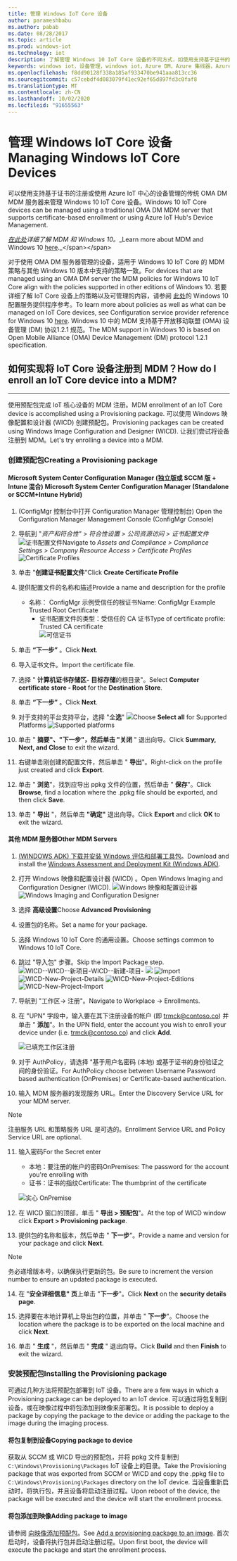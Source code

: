 ```yaml
---
title: 管理 Windows IoT Core 设备
author: parameshbabu
ms.author: pabab
ms.date: 08/28/2017
ms.topic: article
ms.prod: windows-iot
ms.technology: iot
description: 了解管理 Windows 10 IoT Core 设备的不同方式，如使用支持基于证书的注册的传统 OMA DM MDM 服务器。
keywords: windows iot，设备管理，windows iot，Azure DM，Azure 集线器，Azure IoT
ms.openlocfilehash: f8dd90128f338a185af933470be941aaa813cc36
ms.sourcegitcommit: c57cebdf4d083079f41ec92ef65d897fd3c0faf8
ms.translationtype: MT
ms.contentlocale: zh-CN
ms.lasthandoff: 10/02/2020
ms.locfileid: "91655563"
---
```

# <a name="managing-windows-iot-core-devices"></a><span data-ttu-id="2a828-104">管理 Windows IoT Core 设备</span><span class="sxs-lookup"><span data-stu-id="2a828-104">Managing Windows IoT Core Devices</span></span>

<span data-ttu-id="2a828-105">可以使用支持基于证书的注册或使用 Azure IoT 中心的设备管理的传统 OMA DM MDM 服务器来管理 Windows 10 IoT Core 设备。</span><span class="sxs-lookup"><span data-stu-id="2a828-105">Windows 10 IoT Core devices can be managed using a traditional OMA DM MDM server that supports certificate-based enrollment or using Azure IoT Hub's Device Management.</span></span>  

 <span data-ttu-id="2a828-106">_[在此处](https://msdn.microsoft.com/library/windows/hardware/dn914769(v=vs.85).aspx)详细了解 MDM 和 Windows 10。_</span><span class="sxs-lookup"><span data-stu-id="2a828-106">_Learn more about MDM and Windows 10 [here](https://msdn.microsoft.com/library/windows/hardware/dn914769(v=vs.85).aspx)._</span></span>  

<span data-ttu-id="2a828-107">对于使用 OMA DM 服务器管理的设备，适用于 Windows 10 IoT Core 的 MDM 策略与其他 Windows 10 版本中支持的策略一致。</span><span class="sxs-lookup"><span data-stu-id="2a828-107">For devices that are managed using an OMA DM server the MDM policies for Windows 10 IoT Core align with the policies supported in other editions of Windows 10.</span></span> <span data-ttu-id="2a828-108">若要详细了解 IoT Core 设备上的策略以及可管理的内容，请参阅 [此处](https://aka.ms/csplist)的 Windows 10 配置服务提供程序参考。</span><span class="sxs-lookup"><span data-stu-id="2a828-108">To learn more about policies as well as what can be managed on IoT Core devices, see Configuration service provider reference for Windows 10 [here](https://aka.ms/csplist).</span></span> <span data-ttu-id="2a828-109">Windows 10 中的 MDM 支持基于开放移动联盟 (OMA) 设备管理 (DM) 协议1.2.1 规范。</span><span class="sxs-lookup"><span data-stu-id="2a828-109">The MDM support in Windows 10 is based on Open Mobile Alliance (OMA) Device Management (DM) protocol 1.2.1 specification.</span></span>

## <a name="how-do-i-enroll-an-iot-core-device-into-a-mdm"></a><span data-ttu-id="2a828-110">如何实现将 IoT Core 设备注册到 MDM？</span><span class="sxs-lookup"><span data-stu-id="2a828-110">How do I enroll an IoT Core device into a MDM?</span></span>
___
<span data-ttu-id="2a828-111">使用预配包完成 IoT 核心设备的 MDM 注册。</span><span class="sxs-lookup"><span data-stu-id="2a828-111">MDM enrollment of an IoT Core device is accomplished using a Provisioning package.</span></span> <span data-ttu-id="2a828-112">可以使用 Windows 映像配置和设计器 (WICD) 创建预配包。</span><span class="sxs-lookup"><span data-stu-id="2a828-112">Provisioning packages can be created using Windows Image Configuration and Designer (WICD).</span></span> <span data-ttu-id="2a828-113">让我们尝试将设备注册到 MDM。</span><span class="sxs-lookup"><span data-stu-id="2a828-113">Let's try enrolling a device into a MDM.</span></span>

### <a name="creating-a-provisioning-package"></a><span data-ttu-id="2a828-114">创建预配包</span><span class="sxs-lookup"><span data-stu-id="2a828-114">Creating a Provisioning package</span></span>

#### <a name="microsoft-system-center-configuration-manager-standalone-or-sccmintune-hybrid"></a><span data-ttu-id="2a828-115">Microsoft System Center Configuration Manager (独立版或 SCCM 版 + Intune 混合) </span><span class="sxs-lookup"><span data-stu-id="2a828-115">Microsoft System Center Configuration Manager (Standalone or SCCM+Intune Hybrid)</span></span>

1. <span data-ttu-id="2a828-116"> (ConfigMgr 控制台中打开 Configuration Manager 管理控制台) </span><span class="sxs-lookup"><span data-stu-id="2a828-116">Open the Configuration Manager Management Console (ConfigMgr Console)</span></span>

2. <span data-ttu-id="2a828-117">导航到 "_资产和符合性" > 符合性设置 > 公司资源访问 > 证书配置文件_ 
    ![ 证书配置文件](../media/ManagingDevices/ConfigMgr-Certificate-Profiles.PNG)</span><span class="sxs-lookup"><span data-stu-id="2a828-117">Navigate to _Assets and Compliance > Compliance Settings > Company Resource Access > Certificate Profiles_
![Certificate Profiles](../media/ManagingDevices/ConfigMgr-Certificate-Profiles.PNG)</span></span>

3. <span data-ttu-id="2a828-118">单击 "**创建证书配置文件**"</span><span class="sxs-lookup"><span data-stu-id="2a828-118">Click **Create Certificate Profile**</span></span>

4. <span data-ttu-id="2a828-119">提供配置文件的名称和描述</span><span class="sxs-lookup"><span data-stu-id="2a828-119">Provide a name and description for the profile</span></span>
   - <span data-ttu-id="2a828-120">名称： ConfigMgr 示例受信任的根证书</span><span class="sxs-lookup"><span data-stu-id="2a828-120">Name: ConfigMgr Example Trusted Root Certificate</span></span>
     - <span data-ttu-id="2a828-121">证书配置文件的类型：受信任的 CA 证书</span><span class="sxs-lookup"><span data-stu-id="2a828-121">Type of certificate profile: Trusted CA certificate</span></span>  
     ![可信证书](../media/ManagingDevices/ConfigMgr-Certificate-Profiles-Wizard.png)

5. <span data-ttu-id="2a828-123">单击 **“下一步”** 。</span><span class="sxs-lookup"><span data-stu-id="2a828-123">Click **Next**.</span></span>

6. <span data-ttu-id="2a828-124">导入证书文件。</span><span class="sxs-lookup"><span data-stu-id="2a828-124">Import the certificate file.</span></span>

7. <span data-ttu-id="2a828-125">选择 " **计算机证书存储区-** **目标存储**的根目录"。</span><span class="sxs-lookup"><span data-stu-id="2a828-125">Select **Computer certificate store - Root** for the **Destination Store**.</span></span>

8. <span data-ttu-id="2a828-126">单击 **“下一步”** 。</span><span class="sxs-lookup"><span data-stu-id="2a828-126">Click **Next**.</span></span>

9. <span data-ttu-id="2a828-127">对于支持的平台支持平台，选择 "全**选**" ![](../media/ManagingDevices/ConfigMgr-Certificate-Profiles-Wizard-Supported-Platforms.png)</span><span class="sxs-lookup"><span data-stu-id="2a828-127">Choose **Select all** for Supported Platforms ![Supported platforms](../media/ManagingDevices/ConfigMgr-Certificate-Profiles-Wizard-Supported-Platforms.png)</span></span>

10. <span data-ttu-id="2a828-128">单击 " **摘要"、"下一步"，然后单击 "关闭** " 退出向导。</span><span class="sxs-lookup"><span data-stu-id="2a828-128">Click **Summary, Next, and Close** to exit the wizard.</span></span>

11. <span data-ttu-id="2a828-129">右键单击刚创建的配置文件，然后单击 " **导出**"。</span><span class="sxs-lookup"><span data-stu-id="2a828-129">Right-click on the profile just created and click **Export**.</span></span>

12. <span data-ttu-id="2a828-130">单击 " **浏览**"，找到应导出 ppkg 文件的位置，然后单击 " **保存**"。</span><span class="sxs-lookup"><span data-stu-id="2a828-130">Click **Browse**, find a location where the .ppkg file should be exported, and then click **Save**.</span></span>

13. <span data-ttu-id="2a828-131">单击 " **导出** "，然后单击 **"确定"** 退出向导。</span><span class="sxs-lookup"><span data-stu-id="2a828-131">Click **Export** and click **OK** to exit the wizard.</span></span>

#### <a name="other-mdm-servers"></a><span data-ttu-id="2a828-132">其他 MDM 服务器</span><span class="sxs-lookup"><span data-stu-id="2a828-132">Other MDM Servers</span></span>

1. <span data-ttu-id="2a828-133">[ (WINDOWS ADK) 下载并安装 Windows 评估和部署工具包](https://developer.microsoft.com/windows/hardware/windows-assessment-deployment-kit)。</span><span class="sxs-lookup"><span data-stu-id="2a828-133">Download and install the [Windows Assessment and Deployment Kit (Windows ADK)](https://developer.microsoft.com/windows/hardware/windows-assessment-deployment-kit).</span></span>

2. <span data-ttu-id="2a828-134">打开 Windows 映像和配置设计器 (WICD) 。</span><span class="sxs-lookup"><span data-stu-id="2a828-134">Open Windows Imaging and Configuration Designer (WICD).</span></span>
   <span data-ttu-id="2a828-135">![Windows 映像和配置设计器](../media/ManagingDevices/WICD-Start-Page.png)</span><span class="sxs-lookup"><span data-stu-id="2a828-135">![Windows Imaging and Configuration Designer](../media/ManagingDevices/WICD-Start-Page.png)</span></span>

3. <span data-ttu-id="2a828-136">选择 **高级设置**</span><span class="sxs-lookup"><span data-stu-id="2a828-136">Choose **Advanced Provisioning**</span></span>

4. <span data-ttu-id="2a828-137">设置包的名称。</span><span class="sxs-lookup"><span data-stu-id="2a828-137">Set a name for your package.</span></span>

5. <span data-ttu-id="2a828-138">选择 Windows 10 IoT Core 的通用设置。</span><span class="sxs-lookup"><span data-stu-id="2a828-138">Choose settings common to Windows 10 IoT Core.</span></span>

6. <span data-ttu-id="2a828-139">跳过 "导入包" 步骤。</span><span class="sxs-lookup"><span data-stu-id="2a828-139">Skip the Import Package step.</span></span>
   <span data-ttu-id="2a828-140">![WICD--WICD--新项目-WICD--新建-项目- ](../media/ManagingDevices/WICD-Advanced-Provisioning-New-Project-Details.PNG) 
    ![ ](../media/ManagingDevices/WICD-Advanced-Provisioning-New-Project-Editions.PNG) 
    ![ Import](../media/ManagingDevices/WICD-Advanced-Provisioning-New-Project-Import.PNG)</span><span class="sxs-lookup"><span data-stu-id="2a828-140">![WICD-New-Project-Details](../media/ManagingDevices/WICD-Advanced-Provisioning-New-Project-Details.PNG) 
![WICD-New-Project-Editions](../media/ManagingDevices/WICD-Advanced-Provisioning-New-Project-Editions.PNG) 
![WICD-New-Project-Import](../media/ManagingDevices/WICD-Advanced-Provisioning-New-Project-Import.PNG)</span></span>

7. <span data-ttu-id="2a828-141">导航到 "工作区-> 注册"。</span><span class="sxs-lookup"><span data-stu-id="2a828-141">Navigate to Workplace -> Enrollments.</span></span>

8. <span data-ttu-id="2a828-142">在 "UPN" 字段中，输入要在其下注册设备的帐户 (即 trmck@contoso.co) 并单击 " **添加**"。</span><span class="sxs-lookup"><span data-stu-id="2a828-142">In the UPN field, enter the account you wish to enroll your device under (i.e. trmck@contoso.co) and click **Add**.</span></span>

   ![已填充工作区注册](../media/ManagingDevices/WICD-Workplace-Enrollments-UPN-Filled.png)

9. <span data-ttu-id="2a828-144">对于 AuthPolicy，请选择 "基于用户名密码 (本地) 或基于证书的身份验证之间的身份验证。</span><span class="sxs-lookup"><span data-stu-id="2a828-144">For AuthPolicy choose between Username Password based authentication (OnPremises) or Certificate-based authentication.</span></span>

10. <span data-ttu-id="2a828-145">输入 MDM 服务器的发现服务 URL。</span><span class="sxs-lookup"><span data-stu-id="2a828-145">Enter the Discovery Service URL for your MDM server.</span></span>

> [!NOTE]
> <span data-ttu-id="2a828-146">注册服务 URL 和策略服务 URL 是可选的。</span><span class="sxs-lookup"><span data-stu-id="2a828-146">Enrollment Service URL and Policy Service URL are optional.</span></span>

11. <span data-ttu-id="2a828-147">输入密码</span><span class="sxs-lookup"><span data-stu-id="2a828-147">For the Secret enter</span></span>  
    - <span data-ttu-id="2a828-148">本地：要注册的帐户的密码</span><span class="sxs-lookup"><span data-stu-id="2a828-148">OnPremises: The password for the account you're enrolling with</span></span>  
    - <span data-ttu-id="2a828-149">证书：证书的指纹</span><span class="sxs-lookup"><span data-stu-id="2a828-149">Certificate: The thumbprint of the certificate</span></span>
    
    ![实心 OnPremise](../media/ManagingDevices/WICD-Workplace-Enrollments-UPN-Details-Filled-Premise.png)  

12. <span data-ttu-id="2a828-151">在 WICD 窗口的顶部，单击 " **导出 > 预配包**"。</span><span class="sxs-lookup"><span data-stu-id="2a828-151">At the top of WICD window click **Export > Provisioning package**.</span></span>

13. <span data-ttu-id="2a828-152">提供包的名称和版本，然后单击 " **下一步**"。</span><span class="sxs-lookup"><span data-stu-id="2a828-152">Provide a name and version for your package and click **Next**.</span></span> 

> [!NOTE]
> <span data-ttu-id="2a828-153">务必递增版本号，以确保执行更新的包。</span><span class="sxs-lookup"><span data-stu-id="2a828-153">Be sure to increment the version number to ensure an updated package is executed.</span></span>

14. <span data-ttu-id="2a828-154">在 "**安全详细信息" 页**上单击 "**下一步**"。</span><span class="sxs-lookup"><span data-stu-id="2a828-154">Click **Next** on the **security details page**.</span></span>

15. <span data-ttu-id="2a828-155">选择要在本地计算机上导出包的位置，并单击 " **下一步**"。</span><span class="sxs-lookup"><span data-stu-id="2a828-155">Choose the location where the package is to be exported on the local machine and click **Next**.</span></span>

16. <span data-ttu-id="2a828-156">单击 " **生成** "，然后单击 " **完成** " 退出向导。</span><span class="sxs-lookup"><span data-stu-id="2a828-156">Click **Build** and then **Finish** to exit the wizard.</span></span>

### <a name="installing-the-provisioning-package"></a><span data-ttu-id="2a828-157">安装预配包</span><span class="sxs-lookup"><span data-stu-id="2a828-157">Installing the Provisioning package</span></span>

<span data-ttu-id="2a828-158">可通过几种方法将预配包部署到 IoT 设备。</span><span class="sxs-lookup"><span data-stu-id="2a828-158">There are a few ways in which a Provisioning package can be deployed to an IoT device.</span></span> <span data-ttu-id="2a828-159">可以通过将包复制到设备，或在映像过程中将包添加到映像来部署包。</span><span class="sxs-lookup"><span data-stu-id="2a828-159">It is possible to deploy a package by copying the package to the device or adding the package to the image during the imaging process.</span></span>

#### <a name="copying-package-to-device"></a><span data-ttu-id="2a828-160">将包复制到设备</span><span class="sxs-lookup"><span data-stu-id="2a828-160">Copying package to device</span></span>

<span data-ttu-id="2a828-161">获取从 SCCM 或 WICD 导出的预配包，并将 ppkg 文件复制到 `C:\Windows\Provisioning\Packages` IoT 设备上的目录。</span><span class="sxs-lookup"><span data-stu-id="2a828-161">Take the Provisioning package that was exported from SCCM or WICD and copy the .ppkg file to `C:\Windows\Provisioning\Packages` directory on the IoT device.</span></span> <span data-ttu-id="2a828-162">当设备重新启动时，将执行包，并且设备将启动注册过程。</span><span class="sxs-lookup"><span data-stu-id="2a828-162">Upon reboot of the device, the package will be executed and the device will start the enrollment process.</span></span>

#### <a name="adding-package-to-image"></a><span data-ttu-id="2a828-163">将包添加到映像</span><span class="sxs-lookup"><span data-stu-id="2a828-163">Adding package to image</span></span>

<span data-ttu-id="2a828-164">请参阅 [向映像添加预配包](https://docs.microsoft.com/windows-hardware/manufacture/iot/add-a-provisioning-package-to-an-image)。</span><span class="sxs-lookup"><span data-stu-id="2a828-164">See [Add a provisioning package to an image](https://docs.microsoft.com/windows-hardware/manufacture/iot/add-a-provisioning-package-to-an-image).</span></span> <span data-ttu-id="2a828-165">首次启动时，设备将执行包并启动注册过程。</span><span class="sxs-lookup"><span data-stu-id="2a828-165">Upon first boot, the device will execute the package and start the enrollment process.</span></span>
